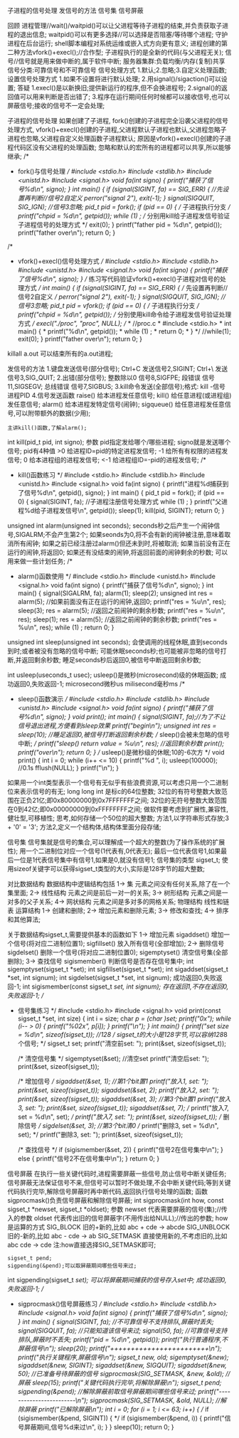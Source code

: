 子进程的信号处理
发信号的方法
信号集
信号屏蔽

回顾
    进程管理//wait()/waitpid()可以让父进程等待子进程的结束,并负责获取子进程的退出信息;
    waitpid()可以有更多选择//可以选择是否阻塞/等待哪个进程;
    守护进程在后台运行;
    shell脚本编程对系统运维或嵌入式方向更有意义;
    进程创建的第二种方法vfork()+execl();//合作型;
        子进程执行的是全新的代码(与父进程无关);
    信号//信号就是用来做中断的,属于软件中断;
    服务器集群:负载均衡/内存(复制)共享
信号分类:可靠信号和不可靠信号
信号处理方式
    1.默认;2.忽略;3.自定义处理函数;
设置信号处理方式
    1.如果不设置将进行默认处理;
    2.用signal()/sigaction()可以设置;
答疑
    1.execl()是以新换旧;提供新运行的程序,但不会换进程号;
    2.signal()的返回值可以用来判断是否出错了;
    3.程序在运行期间任何时候都可以接收信号,也可以屏蔽信号;接收的信号不一定会处理;


子进程的信号处理
    如果创建了子进程,
    fork()创建的子进程完全沿袭父进程的信号处理方式,
    vfork()+execl()创建的子进程,父进程默认子进程也默认,父进程忽略子进程也忽略,父进程自定义处理函数子进程默认;
    原因是vfork()+execl()创建的子进程代码区没有父进程的处理函数;
    忽略和默认的宏所有的进程都可以共享,所以能够继承;
/*
 * fork()与信号处理
 */
#include <stdio.h>
#include <stdlib.h>
#include <unistd.h>
#include <signal.h>
void fa(int signo) {
    printf("捕获了信号%d\n", signo);
}
int main() {
    if (signal(SIGINT, fa) == SIG_ERR) {
        //先设置再判断//信号2自定义
        perror("signal 2"), exit(-1);
    }
    signal(SIGQUIT, SIG_IGN); //信号3忽略;
    pid_t pid = fork();
    if (pid == 0) {
        /* 子进程执行分支 */
        printf("chpid = %d\n", getpid());
        while (1) ;
        /* 分别用kill给子进程发信号验证子进程信号的处理方式 */
        exit(0);
    }
    printf("father pid = %d\n", getpid());
    printf("father over\n");
    return 0;
}

/*
 * vfork()+execl()信号处理方式
 */
#include <stdio.h>
#include <stdlib.h>
#include <unistd.h>
#include <signal.h>
void fa(int signo) {
    printf("捕获了信号%d\n", signo);
}
/* 练习写代码验证vfork()+execl()子进程对信号的处理方式 */
int main() {
    if (signal(SIGINT, fa) == SIG_ERR) {
        /* 先设置再判断//信号2自定义 */
        perror("signal 2"), exit(-1);
    }
    signal(SIGQUIT, SIG_IGN);    //信号3忽略;
    pid_t pid = vfork();
    if (pid == 0) {
        /* 子进程执行分支 */
        printf("chpid = %d\n", getpid());
        /* 分别使用kill命令给子进程发信号验证处理方式 */
        execl("./proc", "proc", NULL);
        /*
         * //proc.c
         * #include <stdio.h>
         * int main() {
         *     printf("%d\n", getpid());
         *     while (1) ;
         *     return 0;
         * }
         */
        //while(1);
        exit(0);
    }
    printf("father over\n");
    return 0;
}
    
killall a.out    可以结束所有的a.out进程;

发信号的方法
    1.键盘发送信号(部分信号);
        Ctrl+C    发送信号2,SIGINT;
        Ctrl+\    发送信号3,SIG_QUIT;
    2.出错(部分信号);
        整数除以0   信号8,SIGFPE;
        段错误      信号11,SIGSEGV;
        总线错误    信号7,SIGBUS;
    3.kill命令发送(全部信号);格式:
        kill -信号 进程PID
    4.信号发送函数
        raise()       给本进程发任意信号;
        kill()        给任意进程(或进程组)发任意信号;
        alarm()       给本进程发特定信号(闹钟);
        sigqueue()    给任意进程发任意信号,可以附带额外的数据(少用);

    主讲kill()函数,了解alarm();
int kill(pid_t pid, int signo);
参数
    pid指定发给哪个/哪些进程;
    signo就是发送哪个信号;
pid有4种值
    >0       给进程ID=pid的特定进程发信号;
    -1       给所有有权限的进程发信号;
    0        给本进程组的进程发信号;
    <-1      给进程组ID=-pid的进程发信号;
/*
 * kill()函数练习
 */
#include <stdio.h>
#include <stdlib.h>
#include <unistd.h>
#include <signal.h>
void fa(int signo) {
    printf("进程%d捕获到了信号%d\n", getpid(), signo);
}
int main() {
    pid_t pid = fork();
    if (pid == 0) {
        signal(SIGINT, fa);    //子进程注册信号处理方式
        while (1) ;
    }
    printf("父进程%d给子进程发信号\n", getpid());
    sleep(1);
    kill(pid, SIGINT);
    return 0;
}

unsigned int alarm(unsigned int seconds);
    seconds秒之后产生一个闹钟信号,SIGALRM;不会产生第2个;
    如果seonds为0,将不会有新的闹钟被注册,意味着取消所有闹钟;
    如果之前已经注册过alarm()但还未到时,将被取消;
如果当前没有正在运行的闹钟,将返回0;
如果还有没结束的闹钟,将返回前面的闹钟剩余的秒数;
    可以用来做一些计划任务;
/*
 * alarm()函数使用
 */
#include <stdio.h>
#include <unistd.h>
#include <signal.h>
void fa(int signo) {
    printf("捕获了信号%d\n", signo);
}
int main() {
    signal(SIGALRM, fa);
    alarm(1);
    sleep(2);
    unsigned int res = alarm(5);    //如果前面没有正在运行的闹钟,返回0;
    printf("res = %u\n", res);
    sleep(3);
    res = alarm(5);        //返回之前闹钟的剩余秒数;
    printf("res = %u\n", res);
    sleep(1);
    res = alarm(5);        //返回之前闹钟的剩余秒数;
    printf("res = %u\n", res);
    while (1) ;
    return 0;
}

unsigned int sleep(unsigned int seconds);
    会使调用的线程休眠,直到seconds到时;或者被没有忽略的信号中断;
    可能休眠seconds秒;也可能被非忽略的信号打断,并返回剩余秒数;
    睡足seconds秒后返回0,被信号中断返回剩余秒数;

int usleep(useconds_t usec);
    usleep()是微秒(microsecond)级的休眠函数;
    成功返回0,失败返回-1;
microsecond微秒us
milisecond毫秒ms
/*
 * sleep()函数演示
 */
#include <stdio.h>
#include <stdlib.h>
#include <unistd.h>
#include <signal.h>
void fa(int signo) {
    printf("捕获了信号%d\n", signo);
}
void print();
int main() {
    signal(SIGINT, fa);//为了不让信号退出进程,方便看到sleep效果
    printf("begin\n");
    unsigned int res = sleep(10); //睡足返回0,被信号打断返回剩余秒数;
    /* sleep()会被未忽略的信号中断; */
    printf("sleep() return value = %u\n", res); //返回剩余秒数
    print();
    printf("over\n");
    return 0;
}
/* usleep()是微秒级的休眠;10的-6次方 */
void print() {
    int i = 0;
    while (i++ <= 10) {
        printf("%d ", i);
        usleep(100000); //0.1s
        fflush(NULL);
    }
    printf("\n");
}

如果用一个int类型表示一个信号有无似乎有些浪费资源,可以考虑只用一个二进制位来表示信号的有无;
    long long int 是标c的64位整数;
    32位的有符号整数大致范围在正负21亿;即0x80000000到0x7FFFFFFF之间;
    32位的无符号整数大致范围在0到42亿;即0x00000000到0xFFFFFFFF之间;
做软件要考虑到扩展性,兼容性,健壮型,可移植性;
思考,如何存储一个50位的超大整数;
    方法1,以字符串形式存放;3 + '0' = '3';
    方法2,定义一个结构体,结构体里面分段存储;

信号集
    信号集就是信号的集合,可以理解成一个超大的整数(为了操作系统的扩展性);
    用一个二进制位对应一个信号(1代表有,0代表无);
    最后一位代表信号1,如果最后一位是1代表信号集中有信号1,如果是0,就没有信号1;
    信号集的类型    sigset_t;
    使用sizeof关键字可以获得sigset_t类型的大小,实际是128字节的超大整数;

对比数据结构
数据结构中逻辑结构包括
    1-> 集          元素之间没有任何关系,除了在一个集里面;
    2-> 线性结构    元素之间是前后一对一的关系;
    3-> 树形结构    元素之间是一对多的父子关系;
    4-> 网状结构    元素之间是多对多的网格关系;
物理结构
    线性和链表
运算结构
    1-> 创建和删除;
    2-> 增加元素和删除元素;
    3-> 修改和查找;
    4-> 排序和其他算法;

关于数据结构sigset_t,需要提供基本的函数如下
    1-> 增加元素
        sigaddset()      增加一个信号(将对应二进制位置1);
        sigfillset()     放入所有信号(全部增加);
    2-> 删除信号
        sigdelset()      删除一个信号(将对应二进制位置0);
        sigemptyset()    清空信号集(全部删除);
    3-> 查找信号
        sigismember()    判断信号是否存在信号集中;
int sigemptyset(sigset_t *set);
int sigfillset(sigset_t *set);
int sigaddset(sigset_t *set, int signum);
int sigdelset(sigset_t *set, int signum);
    成功返回0,失败返回-1;
int sigismember(const sigset_t *set, int signum);
    存在返回1,不存在返回0,失败返回-1;
/*
 * 信号集练习
 */
#include <stdio.h>
#include <signal.h>
void print(const sigset_t *set, int size) {
    int i = size;
    char *p = (char *)set;
    printf("0x");
    while (i-- > 0) {
        printf("%02x", p[i]);
    }
    printf("\n");
}
int main() {
    printf("set size = %d\n", sizeof(sigset_t)); //128
    /* sigset_t的大小是128字节,可以容纳128*8个信号; */
    sigset_t set;
    printf("清空前set: "); print(&set, sizeof(sigset_t));

    /* 清空信号集 */
    sigemptyset(&set);    //清空set
    printf("清空后set: "); print(&set, sizeof(sigset_t));

    /* 增加信号 */
    sigaddset(&set, 1); //第1个bit置1
    printf("放入1, set: "); print(&set, sizeof(sigset_t));
    sigaddset(&set, 2);
    printf("放入2, set: "); print(&set, sizeof(sigset_t));
    sigaddset(&set, 3); //第3个bit置1
    printf("放入3, set: "); print(&set, sizeof(sigset_t));
    sigaddset(&set, 7);
    /* printf("放入7, set = %d\n", set); */
    printf("放入7, set: "); print(&set, sizeof(sigset_t));
    /* 删除信号 */
    sigdelset(&set, 3); //第3个bit清0
    /* printf("删除3, set = %d\n", set); */
    printf("删除3, set: "); print(&set, sizeof(sigset_t));

    /* 查找信号 */
    if (sigismember(&set, 2)) {
        printf("信号2在信号集中\n");
    } else {
        printf("信号2不在信号集中\n");
    }
    return 0;
}

信号屏蔽
    在执行一些关键代码时,进程需要屏蔽一些信号,防止信号中断关键任务;
    信号屏蔽无法保证信号不来,但信号可以暂时不做处理,不会中断关键代码;等到关键代码执行完毕,解除信号屏蔽时再中断代码,返回执行信号处理的函数;
    函数sigprocmask()负责信号屏蔽和解除信号屏蔽;
int sigprocmask(int how, const sigset_t *newset, sigset_t *oldset);
参数
    newset    代表需要屏蔽的信号(集);//传入的参数
    oldset    代表传出旧的信号屏蔽字(不用传出给NULL);//传出的参数;
    how是运算的方式
        SIG_BLOCK      旧的+新的,比如
            abc + cde -> abcde
        SIG_UNBLOCK    旧的-新的,比如
            abc - cde -> ab
        SIG_SETMASK    直接使用新的,不考虑旧的,比如
            abc  cde -> cde
        注:how直接选择SIG_SETMASK即可;

    sigset_t pend;
    sigpending(&pend);可以取屏蔽期间哪些信号来过;
int sigpending(sigset_t *set);
    可以将屏蔽期间捕获的信号存入set中;
    成功返回0,失败返回-1;
/*
 * sigprocmask()信号屏蔽练习
 */
#include <stdio.h>
#include <stdlib.h>
#include <signal.h>
void fa(int signo) {
    printf("捕获了信号%d\n", signo);
}
int main() {
    signal(SIGINT, fa);    //不可靠信号不支持排队,屏蔽时丢失;
    signal(SIGQUIT, fa); //只能知道该信号来过;
    signal(50, fa);        //可靠信号支持排队,屏蔽时不丢失;
    printf("pid = %d\n", getpid());
    printf("执行普通程序,不屏蔽信号\n");
    sleep(20);
    printf("++++++++++++++++++++++++\n");
    printf("执行关键程序,屏蔽信号\n");
    sigset_t new, old;
    sigemptyset(&new);
    sigaddset(&new, SIGINT);
    sigaddset(&new, SIGQUIT);
    sigaddset(&new, 50); //已准备号待屏蔽的信号
    sigprocmask(SIG_SETMASK, &new, &old); //屏蔽
    sleep(15);
    printf("关键代码执行完毕,将解除屏蔽\n");
    sigset_t pend;
    sigpending(&pend); //解除屏蔽前取信号屏蔽期间哪些信号来过;
    printf("------------------------\n");
    sigprocmask(SIG_SETMASK, &old, NULL); //解除屏蔽
    printf("已解除屏蔽\n");
    int i = 0;
    for (i = 1; i <= 63; i++) {
        /* if (sigismember(&pend, SIGINT)) { */
        if (sigismember(&pend, i)) {
            printf("信号屏蔽期间,信号%d来过\n", i);
        }
    }
    sleep(10);
    return 0;
}

